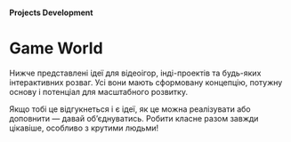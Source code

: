 #### Projects Development

# Game World

Нижче представлені ідеї для відеоігор, інді-проектів та будь-яких інтерактивних розваг. Усі вони мають сформовану концепцію, потужну основу і потенціал для масштабного розвитку.

Якщо тобі це відгукнеться і є ідеї, як це можна реалізувати або доповнити — давай об’єднуватись. Робити класне разом завжди цікавіше, особливо з крутими людьми!